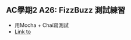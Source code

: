 ## AC學期2 A26: FizzBuzz 測試練習
- 用Mocha + Chai寫測試
- [Link to](https://lastor-chen.github.io/A26_FizzBuzz/)
